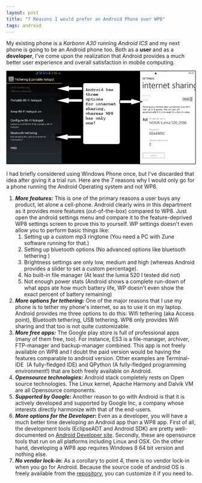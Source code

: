 ```yaml
---
layout: post
title: "7 Reasons I would prefer an Android Phone over WP8"
tags: android
---
```


My existing phone is a *Karbonn A30* running *Android ICS* and my next phone is going to be an Android phone too. Both as a **user** and as a **developer**, I've come upon the realization that Android provides a much better user experience and overall satisfaction in mobile computing.<!--more-->

[![Android-WP8 Feature comparison](/uploads/old/Android_WP8_Feature_compare.png)](/uploads/old/Android_WP8_Feature_compare.png)

I had briefly considered using Windows Phone once, but I've discarded that idea after giving it a trial run. Here are the 7 reasons why I would only go for a phone running the Android Operating system and not WP8.

1.  ***More features:*** This is one of the primary reasons a user buys any product, let alone a cell-phone. Android clearly wins in this department as it provides more features (out-of-the-box) compared to WP8. Just open the android settings menu and compare it to the feature-deprived WP8 settings screen to prove this to yourself. WP settings doesn't even allow you to perform basic things like:
    1.  Setting up a custom mp3 ringtone (You need a PC with Zune software running for that.)
    2.  Setting up bluetooth options (No advanced options like bluetooth tethering )
    3.  Brightness settings are only low, medium and high (whereas Android provides a slider to set a custom percentage).
    4.  No built-in file manager (At least the lumia 520 I tested did not)
    5.  Not enough power stats (Android shows a complete run-down of what apps ate how much battery life, WP doesn't even show the exact percent of battery remaining)
2.  ***More options for tethering:*** One of the major reasons that I use my phone is to tether my phone's internet, so as to use it on my laptop. Android provides me three options to do this: Wifi tethering (aka Access point), Bluetooth tethering, USB tethering. WP8 only provides Wifi sharing and that too is not quite customizable.
3.  ***More free apps:*** The Google play store is full of professional apps (many of them free, too). For instance, ES3 is a file-manager, archiver, FTP-manager and backup-manager combined. This app is not freely available on WP8 and I doubt the paid version would be having the features comparable to android version. Other examples are Terminal-IDE  (A fully-fledged IDE) and QPython (A fully-fledged programming environment!) that are both freely available on Android.
4.  ***Opensource technologies:*** Android stack completely rests on Open source technologies. The Linux kernel, Apache Harmony and Dalvik VM are all Opensource components.
5.  ***Supported by Google:*** Another reason to go with Android is that it is actively developed and supported by Google Inc, a company whose interests directly harmonize with that of the end-users.
6.  ***More options for the Developer:*** Even as a developer, you will have a much better time developing an Android app than a WP8 app. First of all, the development tools (EclipseADT and Android SDK) are pretty well-documented on [Android Developer site](http://developer.android.com). Secondly, these are opensource tools that run on all platforms including Linux and OSX. On the other hand, developing a WP8 app requires Windows 8 64 bit version and nothing else.
7.  ***No vendor lock-in:*** As a corollary to point 4, there is no vendor lock-in when you go for Android. Because the source code of android OS is freely available from the [repository](http://source.android.com), you can customize it if you need to.
